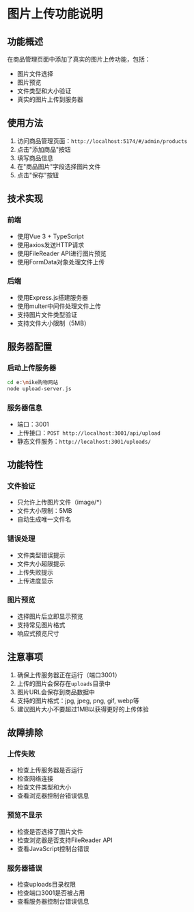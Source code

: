 # 图片上传功能说明

## 功能概述

在商品管理页面中添加了真实的图片上传功能，包括：
- 图片文件选择
- 图片预览
- 文件类型和大小验证
- 真实的图片上传到服务器

## 使用方法

1. 访问商品管理页面：`http://localhost:5174/#/admin/products`
2. 点击"添加商品"按钮
3. 填写商品信息
4. 在"商品图片"字段选择图片文件
5. 点击"保存"按钮

## 技术实现

### 前端
- 使用Vue 3 + TypeScript
- 使用axios发送HTTP请求
- 使用FileReader API进行图片预览
- 使用FormData对象处理文件上传

### 后端
- 使用Express.js搭建服务器
- 使用multer中间件处理文件上传
- 支持图片文件类型验证
- 支持文件大小限制（5MB）

## 服务器配置

### 启动上传服务器
```bash
cd e:\mike购物网站
node upload-server.js
```

### 服务器信息
- 端口：3001
- 上传接口：`POST http://localhost:3001/api/upload`
- 静态文件服务：`http://localhost:3001/uploads/`

## 功能特性

### 文件验证
- 只允许上传图片文件（image/*）
- 文件大小限制：5MB
- 自动生成唯一文件名

### 错误处理
- 文件类型错误提示
- 文件大小超限提示
- 上传失败提示
- 上传进度显示

### 图片预览
- 选择图片后立即显示预览
- 支持常见图片格式
- 响应式预览尺寸

## 注意事项

1. 确保上传服务器正在运行（端口3001）
2. 上传的图片会保存在`uploads`目录中
3. 图片URL会保存到商品数据中
4. 支持的图片格式：jpg, jpeg, png, gif, webp等
5. 建议图片大小不要超过1MB以获得更好的上传体验

## 故障排除

### 上传失败
- 检查上传服务器是否运行
- 检查网络连接
- 检查文件类型和大小
- 查看浏览器控制台错误信息

### 预览不显示
- 检查是否选择了图片文件
- 检查浏览器是否支持FileReader API
- 查看JavaScript控制台错误

### 服务器错误
- 检查uploads目录权限
- 检查端口3001是否被占用
- 查看服务器控制台错误信息